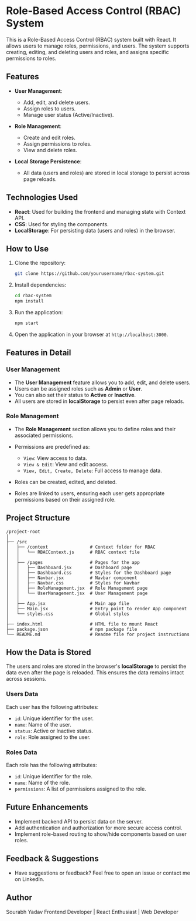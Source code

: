 
# Role-Based Access Control (RBAC) System

This is a Role-Based Access Control (RBAC) system built with React. It allows users to manage roles, permissions, and users. The system supports creating, editing, and deleting users and roles, and assigns specific permissions to roles.

## Features

- **User Management**: 
    - Add, edit, and delete users.
    - Assign roles to users.
    - Manage user status (Active/Inactive).
  
- **Role Management**:
    - Create and edit roles.
    - Assign permissions to roles.
    - View and delete roles.

- **Local Storage Persistence**:
    - All data (users and roles) are stored in local storage to persist across page reloads.

## Technologies Used

- **React**: Used for building the frontend and managing state with Context API.
- **CSS**: Used for styling the components.
- **LocalStorage**: For persisting data (users and roles) in the browser.

## How to Use

1. Clone the repository:
    ```bash
    git clone https://github.com/yourusername/rbac-system.git
    ```

2. Install dependencies:
    ```bash
    cd rbac-system
    npm install
    ```

3. Run the application:
    ```bash
    npm start
    ```

4. Open the application in your browser at `http://localhost:3000`.

## Features in Detail

### User Management

- The **User Management** feature allows you to add, edit, and delete users. 
- Users can be assigned roles such as **Admin** or **User**.
- You can also set their status to **Active** or **Inactive**.
- All users are stored in **localStorage** to persist even after page reloads.

### Role Management

- The **Role Management** section allows you to define roles and their associated permissions.
- Permissions are predefined as:
    - `View`: View access to data.
    - `View & Edit`: View and edit access.
    - `View, Edit, Create, Delete`: Full access to manage data.

- Roles can be created, edited, and deleted.
- Roles are linked to users, ensuring each user gets appropriate permissions based on their assigned role.

## Project Structure

```
/project-root
│
├── /src
│   ├── /context                # Context folder for RBAC
│   │   └── RBACContext.js      # RBAC context file
│   │
│   ├── /pages                  # Pages for the app
│   │   ├── Dashboard.jsx       # Dashboard page
│   │   ├── Dashboard.css       # Styles for the Dashboard page
│   │   ├── Navbar.jsx          # Navbar component
│   │   ├── Navbar.css          # Styles for Navbar
│   │   ├── RoleManagement.jsx  # Role Management page
│   │   └── UserManagement.jsx  # User Management page
│   │
│   ├── App.jsx                 # Main app file
│   ├── Main.jsx                # Entry point to render App component
│   └── styles.css              # Global styles
│
├── index.html                  # HTML file to mount React
├── package.json                # npm package file
└── README.md                   # Readme file for project instructions

```

## How the Data is Stored

The users and roles are stored in the browser's **localStorage** to persist the data even after the page is reloaded. This ensures the data remains intact across sessions.

### Users Data

Each user has the following attributes:
- `id`: Unique identifier for the user.
- `name`: Name of the user.
- `status`: Active or Inactive status.
- `role`: Role assigned to the user.

### Roles Data

Each role has the following attributes:
- `id`: Unique identifier for the role.
- `name`: Name of the role.
- `permissions`: A list of permissions assigned to the role.

## Future Enhancements

- Implement backend API to persist data on the server.
- Add authentication and authorization for more secure access control.
- Implement role-based routing to show/hide components based on user roles.

## Feedback & Suggestions

- Have suggestions or feedback? Feel free to open an issue or contact me on LinkedIn.

## Author

Sourabh Yadav
Frontend Developer | React Enthusiast | Web Developer


